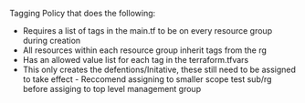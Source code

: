 Tagging Policy that does the following:

- Requires a list of tags in the main.tf to be on every resource group during creation
- All resources within each resource group inherit tags from the rg
- Has an allowed value list for each tag in the terraform.tfvars
- This only creates the defentions/Initative, these still need to be assigned to take effect
       - Reccomend assigning to smaller scope test sub/rg before assiging to top level management group

